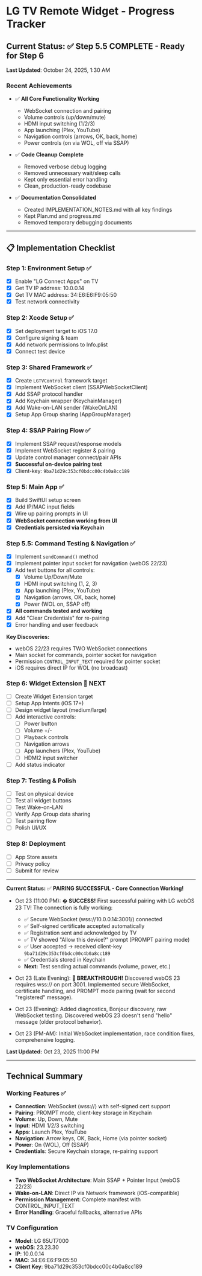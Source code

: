 # LG TV Remote Widget - Progress Tracker

## Current Status: ✅ Step 5.5 COMPLETE - Ready for Step 6

**Last Updated**: October 24, 2025, 1:30 AM

### Recent Achievements
- ✅ **All Core Functionality Working**
  - WebSocket connection and pairing
  - Volume controls (up/down/mute)
  - HDMI input switching (1/2/3)
  - App launching (Plex, YouTube)
  - Navigation controls (arrows, OK, back, home)
  - Power controls (on via WOL, off via SSAP)

- ✅ **Code Cleanup Complete**
  - Removed verbose debug logging
  - Removed unnecessary wait/sleep calls
  - Kept only essential error handling
  - Clean, production-ready codebase

- ✅ **Documentation Consolidated**
  - Created IMPLEMENTATION_NOTES.md with all key findings
  - Kept Plan.md and progress.md
  - Removed temporary debugging documents

---

## 📋 Implementation Checklist

### Step 1: Environment Setup ✅
- [x] Enable "LG Connect Apps" on TV
- [x] Get TV IP address: 10.0.0.14
- [x] Get TV MAC address: 34:E6:E6:F9:05:50
- [x] Test network connectivity

### Step 2: Xcode Setup ✅
- [x] Set deployment target to iOS 17.0 
- [x] Configure signing & team
- [x] Add network permissions to Info.plist
- [x] Connect test device

### Step 3: Shared Framework ✅
- [x] Create `LGTVControl` framework target
- [x] Implement WebSocket client (SSAPWebSocketClient)
- [x] Add SSAP protocol handler
- [x] Add Keychain wrapper (KeychainManager)
- [x] Add Wake-on-LAN sender (WakeOnLAN)
- [x] Setup App Group sharing (AppGroupManager)

### Step 4: SSAP Pairing Flow ✅
- [x] Implement SSAP request/response models
- [x] Implement WebSocket register & pairing
- [x] Update control manager connect/pair APIs
- [x] **Successful on-device pairing test**
- [x] Client-key: `9ba71d29c353cf0bdcc00c4b0a8cc189`

### Step 5: Main App ✅
- [x] Build SwiftUI setup screen
- [x] Add IP/MAC input fields
- [x] Wire up pairing prompts in UI
- [x] **WebSocket connection working from UI**
- [x] **Credentials persisted via Keychain**

### Step 5.5: Command Testing & Navigation ✅
- [x] Implement `sendCommand()` method
- [x] Implement pointer input socket for navigation (webOS 22/23)
- [x] Add test buttons for all controls:
  - [x] Volume Up/Down/Mute
  - [x] HDMI input switching (1, 2, 3)
  - [x] App launching (Plex, YouTube)
  - [x] Navigation (arrows, OK, back, home)
  - [x] Power (WOL on, SSAP off)
- [x] **All commands tested and working**
- [x] Add "Clear Credentials" for re-pairing
- [x] Error handling and user feedback

**Key Discoveries:**
- webOS 22/23 requires TWO WebSocket connections
- Main socket for commands, pointer socket for navigation
- Permission `CONTROL_INPUT_TEXT` required for pointer socket
- iOS requires direct IP for WOL (no broadcast)

### Step 6: Widget Extension 🎯 NEXT
- [ ] Create Widget Extension target
- [ ] Setup App Intents (iOS 17+)
- [ ] Design widget layout (medium/large)
- [ ] Add interactive controls:
  - [ ] Power button
  - [ ] Volume +/-
  - [ ] Playback controls
  - [ ] Navigation arrows
  - [ ] App launchers (Plex, YouTube)
  - [ ] HDMI2 input switcher
- [ ] Add status indicator

### Step 7: Testing & Polish
- [ ] Test on physical device
- [ ] Test all widget buttons
- [ ] Test Wake-on-LAN
- [ ] Verify App Group data sharing
- [ ] Test pairing flow
- [ ] Polish UI/UX

### Step 8: Deployment
- [ ] App Store assets
- [ ] Privacy policy
- [ ] Submit for review

---

**Current Status:** ✅ **PAIRING SUCCESSFUL - Core Connection Working!**

- Oct 23 (11:00 PM): **� SUCCESS!** First successful pairing with LG webOS 23 TV! The connection is fully working:
  - ✅ Secure WebSocket (wss://10.0.0.14:3001/) connected
  - ✅ Self-signed certificate accepted automatically
  - ✅ Registration sent and acknowledged by TV
  - ✅ TV showed "Allow this device?" prompt (PROMPT pairing mode)
  - ✅ User accepted → received client-key `9ba71d29c353cf0bdcc00c4b0a8cc189`
  - ✅ Credentials stored in Keychain
  - **Next:** Test sending actual commands (volume, power, etc.)
  
- Oct 23 (Late Evening): **🎯 BREAKTHROUGH!** Discovered webOS 23 requires wss:// on port 3001. Implemented secure WebSocket, certificate handling, and PROMPT mode pairing (wait for second "registered" message).

- Oct 23 (Evening): Added diagnostics, Bonjour discovery, raw WebSocket testing. Discovered webOS 23 doesn't send "hello" message (older protocol behavior).

- Oct 23 (PM-AM): Initial WebSocket implementation, race condition fixes, comprehensive logging.

**Last Updated:** Oct 23, 2025 11:00 PM

---

## Technical Summary

### Working Features ✅
- **Connection**: WebSocket (wss://) with self-signed cert support
- **Pairing**: PROMPT mode, client-key storage in Keychain
- **Volume**: Up, Down, Mute
- **Input**: HDMI 1/2/3 switching
- **Apps**: Launch Plex, YouTube
- **Navigation**: Arrow keys, OK, Back, Home (via pointer socket)
- **Power**: On (WOL), Off (SSAP)
- **Credentials**: Secure Keychain storage, re-pairing support

### Key Implementations
- **Two WebSocket Architecture**: Main SSAP + Pointer Input (webOS 22/23)
- **Wake-on-LAN**: Direct IP via Network framework (iOS-compatible)
- **Permission Management**: Complete manifest with CONTROL_INPUT_TEXT
- **Error Handling**: Graceful fallbacks, alternative APIs

### TV Configuration
- **Model**: LG 65UT7000
- **webOS**: 23.23.30
- **IP**: 10.0.0.14
- **MAC**: 34:E6:E6:F9:05:50
- **Client Key**: 9ba71d29c353cf0bdcc00c4b0a8cc189
